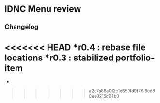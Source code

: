 # IDNC Menu review


## Changelog

<<<<<<< HEAD
*r0.4 : rebase file locations
*r0.3 : stabilized portfolio-item
=======
*
>>>>>>> a2e7a88a012e1e650fd9f76f9ee88ee0215c94b0
